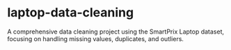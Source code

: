# laptop-data-cleaning
A comprehensive data cleaning project using the SmartPrix Laptop dataset, focusing on handling missing values, duplicates, and outliers.
